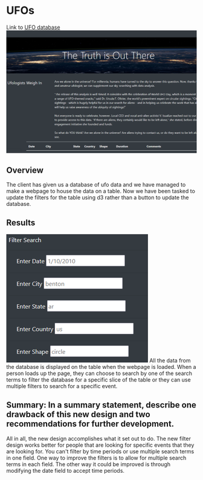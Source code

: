 # UFOs
Link to [UFO database](https://sktwelve.github.io/UFOs/)
![picture of the website](picture/site.PNG)

## Overview
The client has given us a database of ufo data and we have managed to make a webpage to house the data on a table. Now we have been tasked to update the filters for the table using d3 rather than a button to update the database.

## Results
![filters used for the database](picture/filter.PNG)
All the data from the database is displayed on the table when the webpage is loaded. When a person loads up the page, they can choose to search by one of the search terms to filter the database for a specific slice of the table or they can use multiple filters to search for a specific event.

## Summary: In a summary statement, describe one drawback of this new design and two recommendations for further development.
All in all, the new design accomplishes what it set out to do. The new filter design works better for people that are looking for specific events that they are looking for. You can't filter by time periods or use multiple search terms in one field. One way to improve the filters is to allow for multiple search terms in each field. The other way it could be improved is through modifying the date field to accept time periods.
